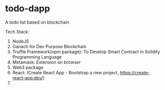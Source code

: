 # todo-dapp
A todo list based on blockchain

Tech Stack:
1. NodeJS
2. Ganach for Dev Purpose Blockchain
3. Truffle Framework(npm package): To Develop Smart Contract in Solidity Programming Language
4. Metamask: Extension on browser
5. Web3 package
6. React: (Create React App - Bootstrap a new project, https://create-react-app.dev/)
7. 